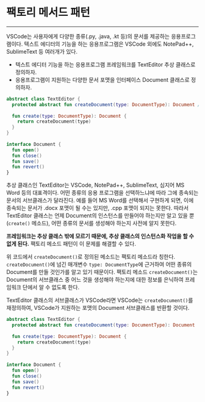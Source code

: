 # 팩토리 메서드 패턴
---
 
VSCode는 사용자에게 다양한 종류(.py, .java, .kt 등)의 문서를 제공하는 응용프로그램이다. 텍스트 에디터의 기능을 하는 응용프로그램은 VSCode 외에도 NotePad++, SublimeText 등 여러개가 있다. 
- 텍스트 에디터 기능을 하는 응용프로그램 프레임워크를 TextEditor 추상 클래스로 정의하자.
- 응용프로그램이 지원하는 다양한 문서 포맷을 인터페이스 Document 클래스로 정의하자.
 
```kotlin
abstract class TextEditor {
  protected abstract fun createDocument(type: DocumentType): Document // 팩토리 메소드
 
  fun create(type: DocumentType): Document {
    return createDocument(type)
  }
}
 
interface Document {
  fun open()
  fun close()
  fun save()
  fun revert()
}
```
추상 클래스인 TextEditor는 VSCode, NotePad++, SublimeText, 심지어 MS Word 등의 대표격이다. 어떤 종류의 응용 프로그램을 선택하느냐에 따라 그에 종속되는 문서의 서브클래스가 달라진다. 예를 들어 MS Word를 선택해서 구현하게 되면, 이에 종속되는 문서가 .docx 포맷이 될 수는 있지만, .cpp 포맷이 되지는 못한다. 따라서 TextEditor 클래스는 언제 Document의 인스턴스를 만들어야 하는지만 알고 있을 뿐(`create()` 메소드), 어떤 종류의 문서를 생성해야 하는지 사전에 알지 못한다. 
 
**프레임워크는 추상 클래스 밖에 모르기 때문에, 추상 클래스의 인스턴스화 작업을 할 수 없게 된다.** 팩토리 메소드 패턴이 이 문제를 해결할 수 있다.
 
위 코드에서 `createDocument()`로 정의된 메소드는 팩토리 메소드라 칭한다. `createDocument()`에 넘긴 매개변수 `type: DocumentType`에 근거하여 어떤 종류의 Document를 만들 것인가를 알고 있기 때문이다. 팩토리 메소드 `createDocument()`는 Document의 서브클래스 중 어느 것을 생성해야 하는지에 대한 정보를 은닉하여 프레임워크 단에서 알 수 없도록 한다.
 
TextEditor 클래스의 서브클래스가 VSCode라면 VSCode는 `createDocument()`를 재정의하여, VSCode가 지원하는 포맷의 Document 서브클래스를 반환할 것이다. 
 
```kotlin
abstract class TextEditor {
  protected abstract fun createDocument(type: DocumentType): Document
 
  fun create(type: DocumentType): Document {
    return createDocument(type)
  }
}
 
interface Document {
  fun open()
  fun close()
  fun save()
  fun revert()
}
```
